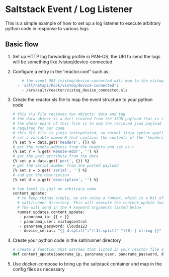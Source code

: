 # Saltstack Event / Log Listener

This is a simple example of how to set up a log listener to execute arbitrary python code in response to various logs


## Basic flow

1. Set up HTTP log forwarding profile in PAN-OS, the URI to send the logs will be something 
like /vistoq/device-connected

2. Configure a entry in the 'reactor.conf' such as:
    ```bash
        # the event URI /vistoq/device-connected will map to the vistoq_device_connected.sls file
      - 'salt/netapi/hook/vistoq/device-connected':
        - /srv/salt/reactor/vistoq_device_connected.sls
    ```

3. Create the reactor sls file to map the event structure to your python code

    ```bash
    # this sls file recieves two objects: data and tag
    # the data object is a dict created from the JSON payload that is recieved on the webhook
    # the whole point of this file is to map the recieved json payload to the function arguments
    # required for our code
    # this SLS file is jinja interpolated, so normal jinja syntax applies
    # set a variable named H that contains the contents of the 'headers' attributes in the payload
    {% set h = data.get('headers', {}) %}
    # get the remote-address from the headers and set as r
    {% set r = h.get('Remote-Addr', '') %}
    # get the post attribute from the data
    {% set p = data.get('post', {}) %}
    # get the serial number from the posted payload
    {% set s = p.get('serial', '') %}
    # and get the description
    {% set d = p.get('description', '') %}
    
    # top level is just an arbitrary name 
    content_update:
      # to keep things simple, we are using a runner, which is a bit of python code found in 
      # salt/runner directory. This will execute the content_update function in the 'updates.py'
      # The will send in the 4 keyword arguments listed below
      runner.updates.content_update:
       - panorama_ip: {{ r }}
       - panorama_user: vistoqcontrol
       - panorama_password: Clouds123
       - device_serial: "{{ d.split(":")[1].split(" ")[0] | string }}" 
   ```
 
 4. Create your python code in the salt/runner directory
 
    ```python
    # create a function that matches that listed in your reactor file above
    def content_update(panorama_ip, panorama_user, panorama_password, device_serial)
    ```
   
5. Use docker-compose to bring up the saltstack container and map in the config files as necessary 